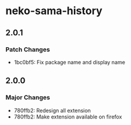# neko-sama-history

## 2.0.1

### Patch Changes

- 1bc0bf5: Fix package name and display name

## 2.0.0

### Major Changes

- 780ffb2: Redesign all extension
- 780ffb2: Make extension available on firefox
